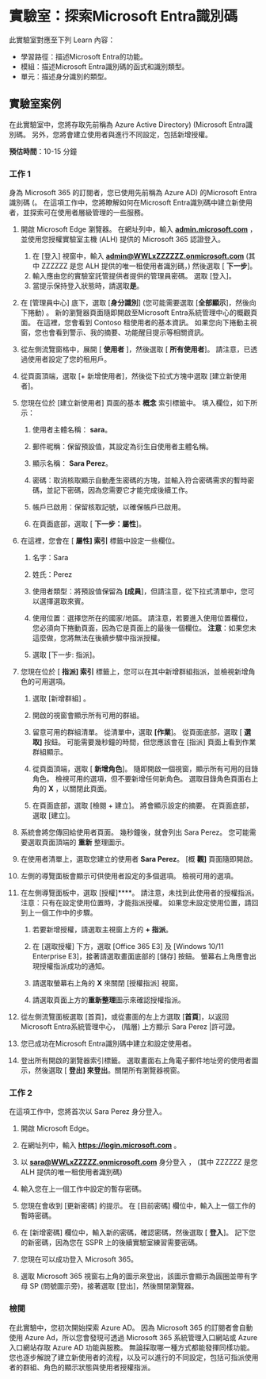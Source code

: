<!---
---
實驗室：標題：「探索Microsoft Entra識別碼使用者設定」學習路徑/課程模組/單元：「學習路徑：描述Microsoft Entra的功能;模組 1：描述Microsoft Entra識別碼的函式和身分識別類型;單元 3：描述Microsoft Entra身分識別類型'
---
--->

# 實驗室：探索Microsoft Entra識別碼

此實驗室對應至下列 Learn 內容：

- 學習路徑：描述Microsoft Entra的功能。
- 模組：描述Microsoft Entra識別碼的函式和識別類型。
- 單元：描述身分識別的類型。

## 實驗室案例

在此實驗室中，您將存取先前稱為 Azure Active Directory)  (Microsoft Entra識別碼。  另外，您將會建立使用者與進行不同設定，包括新增授權。  

**預估時間**：10-15 分鐘

### 工作 1

身為 Microsoft 365 的訂閱者，您已使用先前稱為 Azure AD) 的Microsoft Entra識別碼 (。  在這項工作中，您將瞭解如何在Microsoft Entra識別碼中建立新使用者，並探索可在使用者層級管理的一些服務。

1. 開啟 Microsoft Edge 瀏覽器。 在網址列中，輸入 **[admin.microsoft.com](https://admin.microsoft.com)** ，並使用您授權實驗室主機 (ALH) 提供的 Microsoft 365 認證登入。
    1. 在 [登入] 視窗中，輸入 **admin@WWLxZZZZZZ.onmicrosoft.com** (其中 ZZZZZZ 是您 ALH 提供的唯一租使用者識別碼，) 然後選取 [ **下一步**]。
    1. 輸入應由您的實驗室託管提供者提供的管理員密碼。 選取 [登入]。
    1. 當提示保持登入狀態時，請選取**是**。

1. 在 [管理員中心] 底下，選取 [**身分識別**] (您可能需要選取 [**全部顯示**]，然後向下捲動) 。  新的瀏覽器頁面隨即開啟至Microsoft Entra系統管理中心的概觀頁面。 在這裡，您會看到 Contoso 租使用者的基本資訊。 如果您向下捲動主視窗，您也會看到警示、我的摘要、功能醒目提示等相關資訊。

1. 從左側流覽窗格中，展開 [ **使用者** ]，然後選取 [ **所有使用者**]。 請注意，已透過使用者設定了您的租用戶。

1. 從頁面頂端，選取 [+ 新增使用者]，然後從下拉式方塊中選取 [建立新使用者]。

1. 您現在位於 [建立新使用者] 頁面的基本 **概念** 索引標籤中。 填入欄位，如下所示：
    1. 使用者主體名稱： **sara**。

    1. 郵件昵稱：保留預設值，其設定為衍生自使用者主體名稱。

    1. 顯示名稱： **Sara Perez**。

    1. 密碼：取消核取顯示自動產生密碼的方塊，並輸入符合密碼需求的暫時密碼，並記下密碼，因為您需要它才能完成後續工作。

    1. 帳戶已啟用：保留核取記號，以確保帳戶已啟用。

    1. 在頁面底部，選取 [ **下一步：屬性**]。

1. 在這裡，您會在 [ **屬性] 索引** 標籤中設定一些欄位。

    1. 名字：Sara

    1. 姓氏：Perez

    1. 使用者類型：將預設值保留為 **[成員**]，但請注意，從下拉式清單中，您可以選擇選取來賓。

    1. 使用位置：選擇您所在的國家/地區。  請注意，若要進入使用位置欄位，您必須向下捲動頁面，因為它是頁面上的最後一個欄位。  **注意**：如果您未這麼做，您將無法在後續步驟中指派授權。

    1. 選取 [下一步: 指派]。

1. 您現在位於 [ **指派] 索引** 標籤上，您可以在其中新增群組指派，並檢視新增角色的可用選項。

    1. 選取 [新增群組]  。

    1. 開啟的視窗會顯示所有可用的群組。  

    1. 留意可用的群組清單。  從清單中，選取 **[作業**]。  從頁面底部，選取 [ **選取]** 按鈕。  可能需要幾秒鐘的時間，但您應該會在 [指派] 頁面上看到作業群組顯示。

    1. 從頁面頂端，選取 [ **新增角色**]。  隨即開啟一個視窗，顯示所有可用的目錄角色。  檢視可用的選項，但不要新增任何新角色。  選取目錄角色頁面右上角的 **X** ，以關閉此頁面。
    1. 在頁面底部，選取 [檢閱 + 建立]。 將會顯示設定的摘要。  在頁面底部，選取 [建立]。

1. 系統會將您傳回給使用者頁面。  幾秒鐘後，就會列出 Sara Perez。  您可能需要選取頁面頂端的 **重新** 整理圖示。

1. 在使用者清單上，選取您建立的使用者 **Sara Perez**。  [概 **觀]** 頁面隨即開啟。

1. 左側的導覽面板會顯示可供使用者設定的多個選項。 檢視可用的選項。

1. 在左側導覽面板中，選取 [授權]****。  請注意，未找到此使用者的授權指派。  注意：只有在設定使用位置時，才能指派授權。 如果您未設定使用位置，請回到上一個工作中的步驟。

    1. 若要新增授權，請選取主視窗上方的 **+ 指派**。

    1. 在 [選取授權] 下方，選取 [Office 365 E3] 及 [Windows 10/11 Enterprise E3]，接著請選取畫面底部的 [儲存] 按鈕。 螢幕右上角應會出現授權指派成功的通知。

    1. 請選取螢幕右上角的 **X** 來關閉 [授權指派] 視窗。

    1. 請選取頁面上方的**重新整理**圖示來確認授權指派。

1. 從左側流覽面板選取 [首頁]，或從畫面的左上方選取 [**首頁**]，以返回Microsoft Entra系統管理中心， (階層) 上方顯示 Sara Perez |許可證。

1. 您已成功在Microsoft Entra識別碼中建立和設定使用者。

1. 登出所有開啟的瀏覽器索引標籤。 選取畫面右上角電子郵件地址旁的使用者圖示，然後選取 [ **登出] 來登出**。關閉所有瀏覽器視窗。

### 工作 2

在這項工作中，您將首次以 Sara Perez 身分登入。

1. 開啟 Microsoft Edge。

2. 在網址列中，輸入 **https://login.microsoft.com** 。

3. 以 **sara@WWLxZZZZZ.onmicrosoft.com** 身分登入 ， (其中 ZZZZZZ 是您 ALH 提供的唯一租使用者識別碼) 
4. 輸入您在上一個工作中設定的暫存密碼。

5. 您現在會收到 [更新密碼] 的提示。 在 [目前密碼] 欄位中，輸入上一個工作的暫時密碼。

6. 在 [新增密碼] 欄位中，輸入新的密碼，確認密碼，然後選取 [ **登入**]。  記下您的新密碼，因為您在 SSPR 上的後續實驗室練習需要密碼。

7. 您現在可以成功登入 Microsoft 365。

8. 選取 Microsoft 365 視窗右上角的圖示來登出，該圖示會顯示為圓圈並帶有字母 SP (問號圖示旁)，接著選取 [登出]，然後關閉瀏覽器。

### 檢閱

在此實驗中，您初次開始探索 Azure AD。 因為 Microsoft 365 的訂閱者會自動使用 Azure Ad，所以您會發現可透過 Microsoft 365 系統管理入口網站或 Azure 入口網站存取 Azure AD 功能與服務。  無論採取哪一種方式都能發揮同樣功能。  您也逐步解說了建立新使用者的流程，以及可以進行的不同設定，包括可指派使用者的群組、角色的顯示狀態與使用者授權指派。
